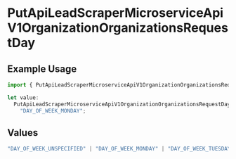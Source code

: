 # PutApiLeadScraperMicroserviceApiV1OrganizationOrganizationsRequestDay

## Example Usage

```typescript
import { PutApiLeadScraperMicroserviceApiV1OrganizationOrganizationsRequestDay } from "oppulence-backend-sdk/models/operations";

let value:
  PutApiLeadScraperMicroserviceApiV1OrganizationOrganizationsRequestDay =
    "DAY_OF_WEEK_MONDAY";
```

## Values

```typescript
"DAY_OF_WEEK_UNSPECIFIED" | "DAY_OF_WEEK_MONDAY" | "DAY_OF_WEEK_TUESDAY" | "DAY_OF_WEEK_WEDNESDAY" | "DAY_OF_WEEK_THURSDAY" | "DAY_OF_WEEK_FRIDAY" | "DAY_OF_WEEK_SATURDAY" | "DAY_OF_WEEK_SUNDAY"
```